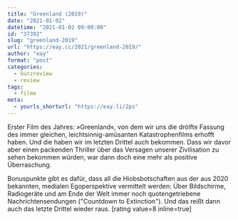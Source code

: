 ```yaml
---
title: "Greenland (2019)"
date: "2021-01-02"
datetime: "2021-01-02 09:00:00"
id: "37392"
slug: "greenland-2019"
url: "https://eay.cc/2021/greenland-2019/"
author: "eay"
format: "post"
categories:
  - kurzreview
  - review
tags:
  - filme
meta:
  - yourls_shorturl: "https://eay.li/2ps"
---
```


Erster Film des Jahres: »Greenland«, von dem wir uns die drölfte Fassung des immer gleichen, leichtsinnig-amüsanten Katastrophenfilms erhofft haben. Und die haben wir im letzten Drittel auch bekommen. Dass wir davor aber einen packenden Thriller über das Versagen unserer Zivilisation zu sehen bekommen würden, war dann doch eine mehr als positive Überraschung.

Bonuspunkte gibt es dafür, dass all die Hiobsbotschaften aus der aus 2020 bekannten, medialen Egoperspektive vermittelt werden: Über Bildschirme, Radiogeräte und am Ende der Welt immer noch quotengetriebene Nachrichtensendungen ("Countdown to Extinction"). Und das reißt dann auch das letzte Drittel wieder raus. \[rating value=8 inline=true\]

